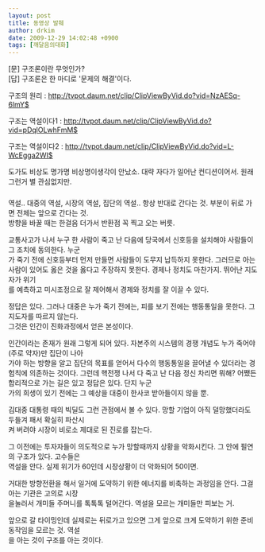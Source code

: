 ```yaml
---
layout: post
title: 동영상 발췌
author: drkim
date: 2009-12-29 14:02:48 +0900
tags: [깨달음의대화]
---
```

[문] 구조론이란 무엇인가?   
[답] 구조론은 한 마디로 '문제의 해결'이다.  
  
구조의 원리 : http://tvpot.daum.net/clip/ClipViewByVid.do?vid=NzAESq-6lmY$  
  
구조는 역설이다1 : http://tvpot.daum.net/clip/ClipViewByVid.do?vid=pDqlOLwhFmM$  
  
구조는 역설이다2 : http://tvpot.daum.net/clip/ClipViewByVid.do?vid=L-WcEgga2WI$  
  
  
도가도 비상도 명가명 비상명이생각이 안났소. 대략 자다가 일어난 컨디션이어서. 원래 그런거 별 관심없지만.  
  
###  
  
역설.. 대중의 역설, 시장의 역설, 집단의 역설.. 항상 반대로 간다는 것. 부분이 뒤로 가면 전체는 앞으로 간다는 것.  
방향을 바꿀 때는 한걸음 더가서 반환점 꼭 찍고 오는 버릇.   
  
교통사고가 나서 누구 한 사람이 죽고 난 다음에 당국에서 신호등을 설치해야 사람들이 그 조치에 동의한다. 누군  
가 죽기 전에 신호등부터 먼저 만들면 사람들이 도무지 납득하지 못한다. 그러므로 아는 사람이 있어도 옳은 것을 옳다고 주장하지 못한다. 경제나 정치도 마찬가지. 뛰어난 지도자가 위기  
를 예측하고 미시조정으로 잘 제어해서 경제와 정치를 잘 이끌 수 있다.   
  
정답은 있다. 그러나 대중은 누가 죽기 전에는, 피를 보기 전에는 행동통일을 못한다. 그 지도자를 따르지 않는다.   
그것은 인간이 진화과정에서 얻은 본성이다.   
  
인간이라는 존재가 원래 그렇게 되어 있다. 자본주의 시스템의 경쟁 개념도 누가 죽어야(주로 약자)만 집단이 나아  
가야 하는 방향을 알고 집단의 목표를 얻어서 다수의 행동통일을 끌어낼 수 있더라는 경험칙에 의존하는 것이다.  그런데 핵전쟁 나서 다 죽고 난 다음 정신 차리면 뭐해? 어쨌든 합리적으로 가는 길은 있고 정답은 있다. 단지 누군  
가의 희생이 있기 전에는 그 예상을 대중이 한사코 받아들이지 않을 뿐.  
  
김대중 대통령 때의 빅딜도 그런 관점에서 볼 수 있다. 망할 기업이 아직 덜망했더라도 두들겨 패서 확실히 파산시  
켜 버려야 시장이 비로소 제대로 된 진로를 잡는다.   
  
그 이전에는 투자자들이 의도적으로 누가 망할때까지 상황을 악화시킨다. 그 안에 필연의 구조가 있다. 고수들은   
역설을 안다. 실제 위기가 60인데 시장상황이 더 악화되어 50이면.  
  
거대한 방향전환을 해서 일거에 도약하기 위한 에너지를 비축하는 과정임을 안다. 그걸 아는 기관은 고의로 시장  
을눌러서 개미들 주머니를 톡톡톡 털어간다. 역설을 모르는 개미들만 피보는 거.  
  
앞으로 갈 타이밍인데 실제로는 뒤로가고 있으면 그게 앞으로 크게 도약하기 위한 준비동작임을 모르는 것. 역설  
을 아는 것이 구조를 아는 것이다.  
  
  

